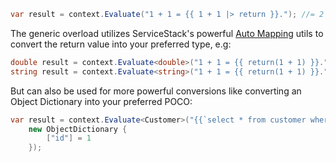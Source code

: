 ```csharp
var result = context.Evaluate("1 + 1 = {{ 1 + 1 |> return }}."); //= 2
```

The generic overload utilizes ServiceStack's powerful [Auto Mapping](https://docs.servicestack.net/auto-mapping) 
utils to convert the return value into your preferred type, e.g:

```csharp
double result = context.Evaluate<double>("1 + 1 = {{ return(1 + 1) }}."); //= 2.0
string result = context.Evaluate<string>("1 + 1 = {{ return(1 + 1) }}."); //= "2"
```

But can also be used for more powerful conversions like converting an Object Dictionary into your preferred POCO: 

```csharp
var result = context.Evaluate<Customer>("{{`select * from customer where id=@id` |> dbSingle({id}) |> return}}",
    new ObjectDictionary {
        ["id"] = 1
    });
```
